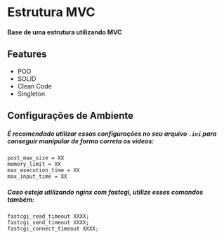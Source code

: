# Estrutura MVC 

#### Base de uma estrutura utilizando MVC


## Features

- POO
- SOLID
- Clean Code
- Singleton

## Configurações de Ambiente

##### É recomendado utilizar essas configurações no seu arquivo `.ini` para conseguir manipular de forma correta os vídeos:

```
post_max_size = XX
memory_limit = XX
max_execution_time = XX
max_input_time = XX
```

##### Caso esteja utilizando *nginx* com *fastcgi*, utilize esses comandos também:

```
fastcgi_read_timeout XXXX;
fastcgi_send_timeout XXXX;
fastcgi_connect_timeout XXXX;
```